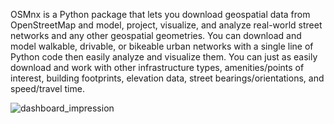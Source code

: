 OSMnx is a Python package that lets you download geospatial data from OpenStreetMap and model, project, visualize, and analyze real-world street networks and any other geospatial geometries. You can download and model walkable, drivable, or bikeable urban networks with a single line of Python code then easily analyze and visualize them. You can just as easily download and work with other infrastructure types, amenities/points of interest, building footprints, elevation data, street bearings/orientations, and speed/travel time.

![dashboard_impression](https://user-images.githubusercontent.com/51342082/112936520-43f75700-9126-11eb-9e47-ccbbea3ac036.png)



